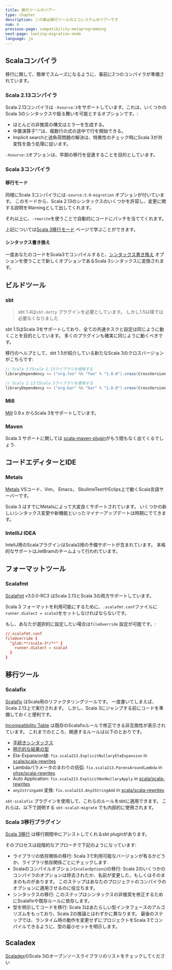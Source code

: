 ```yaml
---
title: 移行ツールのツアー
type: chapter
description: この章は移行ツールのエコシステムのツアーです
num: 6
previous-page: compatibility-metaprogramming
next-page: tooling-migration-mode
language: ja
---
```


## Scalaコンパイラ

移行に関して、簡単でスムーズになるように、事前に2つのコンパイラが準備されています。

### Scala 2.13コンパイラ

Scala 2.13コンパイラは `-Xsource:3`をサポートしています。これは、いくつかのScala 3のシンタックスや振る舞いを可能とするオプションです。:
- ほとんどの非推奨の構文はエラーを生成する。
- 中置演算子":"は、複数行の式の途中で行を開始できる。
- Implicit searchと過負荷問題の解決は、特異性のチェック時にScala 3が共変性を扱う処理に従います。

`-Xsource:3`オプションは、早期の移行を促進することを目的としています。

### Scala 3コンパイラ

#### 移行モード

同様にScala 3コンパイラには`-source:3.0-migration` オプションが付いています。
このモードから、Scala 2.13のシンタックスのいくつかを許容し、変更に関する説明をWarningとして出してくれます。

それ以上に、`-rewrite`を使うことで自動的にコードにパッチを当ててくれます。

上記については[Scala 3移行モード](tooling-migration-mode.html) ページで学ぶことができます。

#### シンタックス書き換え

一度あなたのコードをScala3でコンパイルすると、[シンタックス書き換え](tooling-syntax-rewriting.html) オプションを使うことで新しくオプションであるScala 3シンタックスに変換されます。

## ビルドツール

### sbt

> sbt 1.4は`sbt-dotty` プラグインを必要としています。
> しかし1.5以降では必要なくなりました

sbt 1.5はScala 3をサポートしており、全ての共通タスクと設定は同じように動くことを目的としています。
多くのプラグインも確実に同じように動くべきです。

移行のヘルプとして、sbt 1.5が紹介している新たなScala 3のクロスバージョンがこちらです:

```scala
// Scala 3でScala 2.13ライブラリを使用する
libraryDependency += ("org.foo" %% "foo" % "1.0.0").cross(CrossVersion.for3Use2_13)

// Scala 2.13でScala 3ライブラリを使用する
libraryDependency += ("org.bar" %% "bar" % "1.0.0").cross(CrossVersion.for2_13Use3)
```

### Mill

[Mill](https://github.com/com-lihaoyi/mill) 0.9.x からScala 3をサポートしています。

### Maven

Scala 3 サポートに関しては [scala-maven-plugin](https://github.com/davidB/scala-maven-plugin)がもう間もなく出てくるでしょう.

## コードエディターとIDE

### Metals

[Metals](https://scalameta.org/metals/) VSコード、Vim， Emacs， SbulimeTextやEclips上で動くScala言語サーバーです。

Scala 3 はすでにMetalsによって大変良くサポートされています。
いくつかの新しいシンタックス変更や新機能といったマイナーアップデートは時期にでてきます。

### IntelliJ IDEA

InteliJ用のScalaプラグインはScala3用の予備サポートが含まれています。
本格的なサポートはJetBrainのチームよって行われています。

## フォーマットツール

### Scalafmt

[Scalafmt](https://scalameta.org/scalafmt/) v3.0.0-RC3 はScala 2.13とScala 3の両方サポートしています。

Scala 3 フォーマットを利用可能にするために、`.scalafmt.conf`ファイルに `runner.dialect = scala3`をセットしなければならないです。

もし、あなたが選択的に設定したい場合は`fileOverride` 設定が可能です。:

```conf
//.scalafmt.conf
fileOverride {
  "glob:**/scala-3*/**" {
    runner.dialect = scala3
  }
}
```

## 移行ツール

### Scalafix

[Scalafix](https://scalacenter.github.io/scalafix/) はScala用のリファクタリングツールです。
一度書いてしまえば、Scala 2.13上で実行されます。
しかし、Scala 3にジャンプする前にコードを準備しておくと便利です。

[Incompatibility Table](incompatibility-table.html) は既存のScalafixルールで修正できる非互換性が表示されています。
これまでのところ、関連するルールは以下のとおりです。
- [手続きシンタックス](https://scalacenter.github.io/scalafix/docs/rules/ProcedureSyntax.html)
- [明示的な結果の型](https://scalacenter.github.io/scalafix/docs/rules/ExplicitResultTypes.html)
- Eta-Expansion値: `fix.scala213.ExplicitNullaryEtaExpansion` in [scala/scala-rewrites](https://github.com/scala/scala-rewrites/blob/main/rewrites/src/main/scala/fix/scala213/ExplicitNullaryEtaExpansion.scala)
- Lambdaパラメータのまわりの括弧: `fix.scala213.ParensAroundLambda` in [ohze/scala-rewrites](https://github.com/ohze/scala-rewrites/blob/dotty/rewrites/src/main/scala/fix/scala213/ParensAroundLambda.scala)
- Auto Application: `fix.scala213.ExplicitNonNullaryApply` in [scala/scala-rewrites](https://github.com/scala/scala-rewrites/blob/main/rewrites/src/main/scala/fix/scala213/ExplicitNonNullaryApply.scala)
- `any2stringadd` 変換: `fix.scala213.Any2StringAdd` in [scala/scala-rewrites](https://github.com/scala/scala-rewrites/blob/main/rewrites/src/main/scala/fix/scala213/Any2StringAdd.scala)

`sbt-scalafix` プラグインを使用して、これらのルールをsbtに適用できます。
これらは、以下で説明する  `sbt-scala3-migrate` でも内部的に使用されます。

### Scala 3移行プラグイン

[Scala 3移行](https://github.com/scalacenter/scala3-migrate) は移行期間中にアシストしてくれるsbt pluginがあります。

そのプロセスは段階的なアプローチで下記のようになっています:
- ライブラリの依存関係の移行:
  Scala 3で利用可能なバージョンが有るかどうか、ライブラリ依存関係ごとにチェックします.
- Scalaのコンパイルオプション(`scalacOptions`)の移行:
  Scala 2のいくつかのコンパイラのオプションは除去されたか、名前が変更した、もしくはそのままのものがあります。 
  このステップはあなたのプロジェクトのコンパイラのオプションに適用させるのに役立ちます。
- シンタックスの移行:
  このステップはシンタックスの非推奨を修正するためにScalafixや既存ルールに依存します。
- 型を明示してコードを移行:
  Scala 3はあたらしい型インタフェースのアルゴリズムをもっており、Scala 2の推論とはわずかに異なります。
  最後のステップでは、ランタイム時の動作を変更せずにプロジェクトをScala 3でコンパイルできるように、型の最小セットを明示します。

## Scaladex

[Scaladex](https://index.scala-lang.org/)のScala 3のオープンソースライブラリのリストをチェックしてください
